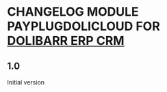 # CHANGELOG MODULE PAYPLUGDOLICLOUD FOR [DOLIBARR ERP CRM](https://www.dolibarr.org)

## 1.0

Initial version
